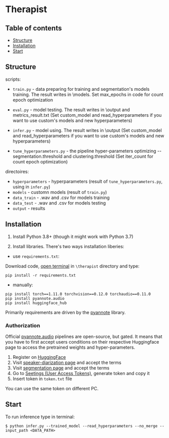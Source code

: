 # Therapist


## Table of contents
* [Structure](#Structure)
* [Installation](#Installation)
* [Start](#Start)

## Structure

scripts:
* `train.py` -  data preparing for training and segmentation's models training. The result writes in \models.
Set max_epochs in code for count epoch optimization
* `eval.py` - model testing. The result writes in \output and metrics_result.txt
(Set custom_model and read_hyperparameters if you want to use custom's models and new hyperparameters)
* `infer.py` - model using. The result writes in \output
(Set custom_model and read_hyperparameters if you want to use custom's models and new hyperparameters)

* `tune_hyperparameters.py` - the pipeline hyper-parameters optimizing -- segmentation.threshold and clustering.threshold 
(Set iter_count for count epoch optimization)


directoires:
* `hyperparameters` - hyperparameters (result of `tune_hyperparameters.py`, using in `infer.py`)
* `models` -  customn models (result of `train.py`)
* `data_train` - .wav and .csv for models training
* `data_test` - .wav and .csv for models testing
* `output` - results

	

## Installation
1) Install Python 3.8+ (though it might work with Python 3.7)

2) Install libraries. There's two ways installation liberies:
* use `requirements.txt`:

Download code, [open terminal](https://www.groovypost.com/howto/open-command-window-terminal-window-specific-folder-windows-mac-linux/) in `\therapist` directory and type:
```
pip install -r requirements.txt
```
* manually:
```
pip install torch==1.11.0 torchvision==0.12.0 torchaudio==0.11.0
pip install pyannote.audio
pip install huggingface_hub
```
Primarily requirements are driven by the [pyannote](https://github.com/pyannote/pyannote-audio) library.


### Authorization

Official [pyannote.audio](https://github.com/pyannote/pyannote-audio) pipelines are open-source, but gated. It means that you have to first accept users conditions on their respective Huggingface page to access the pretrained weights and hyper-parameters.
1. Register on [HuggingFace](https://huggingface.co)
2. Visit [speaker-diarization page](https://huggingface.co/pyannote/speaker-diarization) and accept the terms
3. Visit [segmentation page](https://huggingface.co/pyannote/segmentation) and accept the terms
4. Go to [Seetings (User Access Tokens)](https://huggingface.co/settings/tokens), generate token and copy it
5. Insert token in `token.txt` file

You can use the same token on different PC.


## Start
To run inference type in terminal:

```
$ python infer.py --trained_model --read_hyperparameters --no_merge --input_path <DATA_PATH>
```
